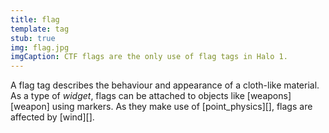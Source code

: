 ```yaml
---
title: flag
template: tag
stub: true
img: flag.jpg
imgCaption: CTF flags are the only use of flag tags in Halo 1.
---
```

A flag tag describes the behaviour and appearance of a cloth-like material. As a type of _widget_, flags can be attached to objects like [weapons][weapon] using markers. As they make use of [point_physics][], flags are affected by [wind][].

